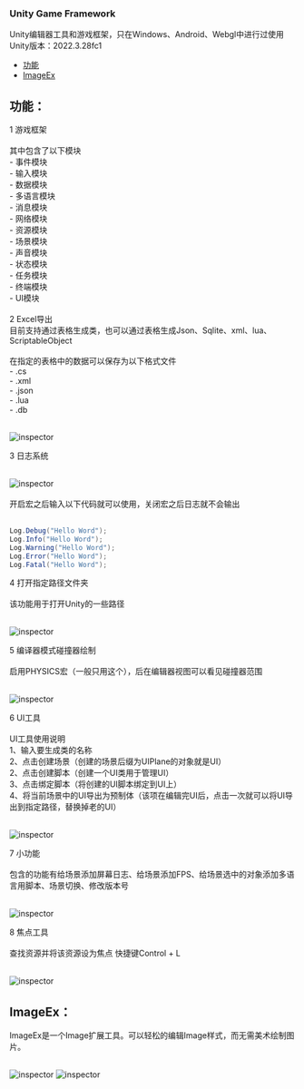 ### Unity Game Framework
Unity编辑器工具和游戏框架，只在Windows、Android、Webgl中进行过使用<br>
Unity版本：2022.3.28fc1<br>

- [功能](#Function)
- [ImageEx](#ImageEx)

## 功能：<a name="Function"></a>

<summary>1 游戏框架</summary>
<br>
其中包含了以下模块<br>
- 事件模块<br>
- 输入模块<br>
- 数据模块<br>
- 多语言模块<br>
- 消息模块<br>
- 网络模块<br>
- 资源模块<br>
- 场景模块<br>
- 声音模块<br>
- 状态模块<br>
- 任务模块<br>
- 终端模块<br>
- UI模块<br>
<br>

<summary>2 Excel导出</summary>
目前支持通过表格生成类，也可以通过表格生成Json、Sqlite、xml、lua、ScriptableObject<br>
<br>
在指定的表格中的数据可以保存为以下格式文件<br>
- .cs<br>
- .xml<br>
- .json<br>
- .lua<br>
- .db<br>
<br>

![inspector](https://github.com/JackeAstray/EditorTools/blob/main/Screenshot/%E5%B1%8F%E5%B9%95%E6%88%AA%E5%9B%BE%202023-09-11%20130523.png)

<summary>3 日志系统</summary>
<br>
  
![inspector](https://github.com/JackeAstray/EditorTools/blob/main/Screenshot/%E5%B1%8F%E5%B9%95%E6%88%AA%E5%9B%BE%202023-09-11%20130502.png)<br>
<br>
开启宏之后输入以下代码就可以使用，关闭宏之后日志就不会输出<br>
<br>
```csharp
Log.Debug("Hello Word");
Log.Info("Hello Word");
Log.Warning("Hello Word");
Log.Error("Hello Word");
Log.Fatal("Hello Word");
```
<summary>4 打开指定路径文件夹</summary>
<br>
该功能用于打开Unity的一些路径<br>
<br>
  
![inspector](https://github.com/JackeAstray/EditorTools/blob/main/Screenshot/%E5%B1%8F%E5%B9%95%E6%88%AA%E5%9B%BE%202023-09-11%20130517.png)

<summary>5 编译器模式碰撞器绘制</summary>
<br>
启用PHYSICS宏（一般只用这个），后在编辑器视图可以看见碰撞器范围<br>
<br>

![inspector](https://github.com/JackeAstray/EditorTools/blob/main/Screenshot/%E5%B1%8F%E5%B9%95%E6%88%AA%E5%9B%BE%202023-09-11%20130511.png)

<summary>6 UI工具</summary>
<br>
UI工具使用说明<br>
1、输入要生成类的名称<br>
2、点击创建场景（创建的场景后缀为UIPlane的对象就是UI）<br>
2、点击创建脚本（创建一个UI类用于管理UI）<br>
3、点击绑定脚本（将创建的UI脚本绑定到UI上）<br>
4、将当前场景中的UI导出为预制体（该项在编辑完UI后，点击一次就可以将UI导出到指定路径，替换掉老的UI）<br>
<br>

![inspector](https://github.com/JackeAstray/EditorTools/blob/main/Screenshot/%E5%B1%8F%E5%B9%95%E6%88%AA%E5%9B%BE%202023-09-11%20130414.png)

<summary>7 小功能</summary>
<br>
包含的功能有给场景添加屏幕日志、给场景添加FPS、给场景选中的对象添加多语言用脚本、场景切换、修改版本号<br>
<br>

![inspector](https://github.com/JackeAstray/EditorTools/blob/main/Screenshot/%E5%B1%8F%E5%B9%95%E6%88%AA%E5%9B%BE%202023-09-11%20130336.png)

<summary>8 焦点工具</summary>
<br>
查找资源并将该资源设为焦点 快捷键Control + L<br>
<br>

![inspector](https://github.com/JackeAstray/EditorTools/blob/main/Screenshot/%E5%B1%8F%E5%B9%95%E6%88%AA%E5%9B%BE%202023-09-11%20130454.png)

## ImageEx：<a name="ImageEx"></a>
ImageEx是一个Image扩展工具。可以轻松的编辑Image样式，而无需美术绘制图片。<br>
<br>

![inspector](https://github.com/JackeAstray/LLAFramework/blob/main/Screenshot/ImageEx/ImageEx-Inspector.png)
![inspector](https://github.com/JackeAstray/LLAFramework/blob/main/Screenshot/ImageEx/ImageEx-Example.png)